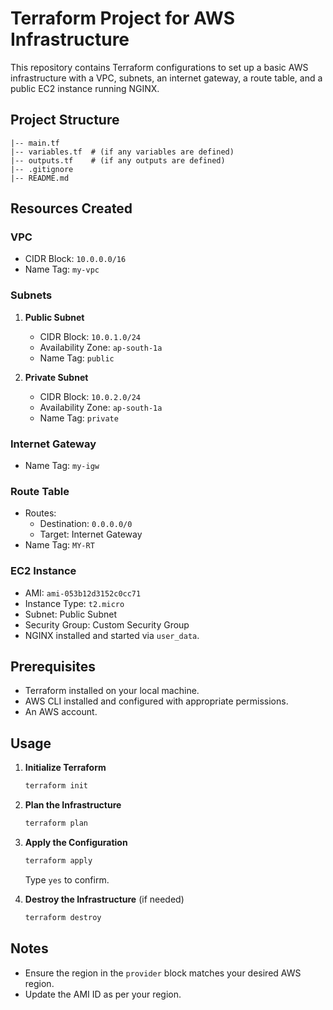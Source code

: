 # Terraform Project for AWS Infrastructure

This repository contains Terraform configurations to set up a basic AWS infrastructure with a VPC, subnets, an internet gateway, a route table, and a public EC2 instance running NGINX.

## Project Structure

```
|-- main.tf
|-- variables.tf  # (if any variables are defined)
|-- outputs.tf    # (if any outputs are defined)
|-- .gitignore
|-- README.md
```

## Resources Created

### VPC
- CIDR Block: `10.0.0.0/16`
- Name Tag: `my-vpc`

### Subnets
1. **Public Subnet**
   - CIDR Block: `10.0.1.0/24`
   - Availability Zone: `ap-south-1a`
   - Name Tag: `public`

2. **Private Subnet**
   - CIDR Block: `10.0.2.0/24`
   - Availability Zone: `ap-south-1a`
   - Name Tag: `private`

### Internet Gateway
- Name Tag: `my-igw`

### Route Table
- Routes:
  - Destination: `0.0.0.0/0`
  - Target: Internet Gateway
- Name Tag: `MY-RT`

### EC2 Instance
- AMI: `ami-053b12d3152c0cc71`
- Instance Type: `t2.micro`
- Subnet: Public Subnet
- Security Group: Custom Security Group
- NGINX installed and started via `user_data`.

## Prerequisites

- Terraform installed on your local machine.
- AWS CLI installed and configured with appropriate permissions.
- An AWS account.

## Usage

1. **Initialize Terraform**
   ```bash
   terraform init
   ```

2. **Plan the Infrastructure**
   ```bash
   terraform plan
   ```

3. **Apply the Configuration**
   ```bash
   terraform apply
   ```

   Type `yes` to confirm.

4. **Destroy the Infrastructure** (if needed)
   ```bash
   terraform destroy
   ```

## Notes

- Ensure the region in the `provider` block matches your desired AWS region.
- Update the AMI ID as per your region.